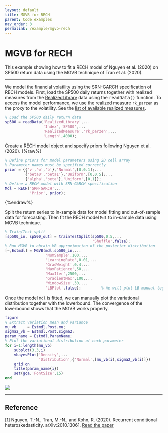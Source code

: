 ```yaml
---
layout: default
title: MGVB for RECH
parent: Code examples
nav_order: 3
permalink: /example/mgvb-rech
---
```


# **MGVB for RECH**  
This example showing how to fit a RECH model of Nguyen et al. (2020) on SP500 return data using the MGVB technique of Tran et al. (2020).

---

We model the financial volatility using the SRN-GARCH specification of RECH models. First, load the SP500 daily returns together with realized measures from the [RealizedLibrary](/VBLabDocs/datasets/#realized-library) data using the <samp>readData()</samp> function. To access the model performance, we use the realized measure `rk_parzen` as the proxy to the volatility. See the [list of available realized measures](/VBLabDocs/datasets/#list-assets).

```m
% Load the SP500 daily return data
sp500 = readData('RealizedLibrary',...
                 'Index','SP500',...
                 'RealizedMeasure','rk_parzen',...
                 'Length',4000);
```
Create a RECH model object and specify priors following Nguyen et al. (2020). 
{%raw%}
```m
% Define priors for model parameters using 2D cell array
% Parameter names must be specified correctly
prior = {{'v','w','b'},'Normal',[0,0.1];...
         {'beta0','beta1'},'Uniform',[0,0.5];...
         {'alpha','beta'},'Uniform',[0,1]};
% Define a RECH model with SRN-GARCH specification		 
Mdl = RECH('SRN-GARCH',...
           'Prior', prior);
```
{%endraw%}

Split the return series to in-sample data for model fitting and out-of-sample data for forecasting. Then fit the RECH model `Mdl` to in-sample data using MGVB technique. 
```m
% Train/Test split
[sp500_in, sp500_out] = trainTestSplit(sp500,0.5,...
                                       'Shuffle',false);
% Run MGVB to obtain VB approximation of the posterior distribution
[~,Estmdl] = MGVB(mdl,sp500_in,...
                  'NumSample',100,...
                  'LearningRate',0.01,...
                  'GradWeight',0.4,...
                  'MaxPatience',50,...
                  'MaxIter',2500,...
                  'GradientMax',100,...
                  'WindowSize',30,...
                  'LBPlot',false);         % We will plot LB manual together with variational distribution
```
Once the model `Mdl` is fitted, we can manually plot the variational distribution together with the lowerbound. The convergence of the lowerbound shows that the MGVB works properly. 
```m
figure
% Extract variation mean and variance
mu_vb     = Estmdl.Post.mu;
sigma2_vb = Estmdl.Post.sigma2;
param_name = Estmdl.ParamName;
% Plot the variational distribution of each parameter
for i=1:length(mu_vb)
    subplot(3,3,i)
    vbayesPlot('Density',...
               'Distribution',{'Normal',[mu_vb(i),sigma2_vb(i)]})
    grid on
    title(param_name{i})
    set(gca,'FontSize',15)
end
```
 
<img src="/VBLabDocs/assets/images/Example-RECH-distribution.jpg" class="center"/>


--- 

## Reference
[1] Nguyen, T.-N., Tran, M.-N., and Kohn, R. (2020). Recurrent conditional heteroskedasticity. arXiv:2010.13061. [Read the paper](https://arxiv.org/abs/2010.13061)
